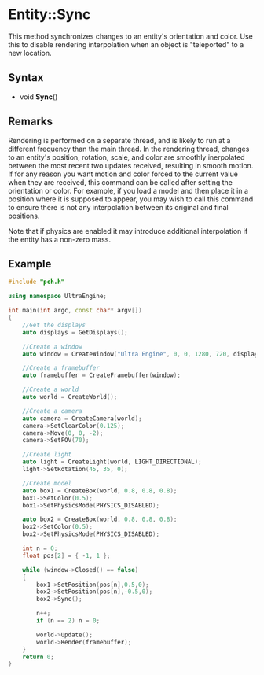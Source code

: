# Entity::Sync

This method synchronizes changes to an entity's orientation and color. Use this to disable rendering interpolation when an object is "teleported" to a new location.

## Syntax

- void **Sync**()

## Remarks

Rendering is performed on a separate thread, and is likely to run at a different frequency than the main thread. In the rendering thread, changes to an entity's position, rotation, scale, and color are smoothly inerpolated between the most recent two updates received, resulting in smooth motion. If for any reason you want motion and color forced to the current value when they are received, this command can be called after setting the orientation or color. For example, if you load a model and then place it in a position where it is supposed to appear, you may wish to call this command to ensure there is not any interpolation between its original and final positions.

Note that if physics are enabled it may introduce additional interpolation if the entity has a non-zero mass.

## Example ##
```c++
#include "pch.h"

using namespace UltraEngine;

int main(int argc, const char* argv[])
{
    //Get the displays
    auto displays = GetDisplays();

    //Create a window
    auto window = CreateWindow("Ultra Engine", 0, 0, 1280, 720, displays[0]);

    //Create a framebuffer
    auto framebuffer = CreateFramebuffer(window);

    //Create a world
    auto world = CreateWorld();

    //Create a camera
    auto camera = CreateCamera(world);
    camera->SetClearColor(0.125);
    camera->Move(0, 0, -2);
    camera->SetFOV(70);

    //Create light
    auto light = CreateLight(world, LIGHT_DIRECTIONAL);
    light->SetRotation(45, 35, 0);

    //Create model
    auto box1 = CreateBox(world, 0.8, 0.8, 0.8);
    box1->SetColor(0.5);
    box1->SetPhysicsMode(PHYSICS_DISABLED);

    auto box2 = CreateBox(world, 0.8, 0.8, 0.8);
    box2->SetColor(0.5);
    box2->SetPhysicsMode(PHYSICS_DISABLED);

    int n = 0;
    float pos[2] = { -1, 1 };

    while (window->Closed() == false)
    {
        box1->SetPosition(pos[n],0.5,0);
        box2->SetPosition(pos[n],-0.5,0);
        box2->Sync();

        n++;
        if (n == 2) n = 0;

        world->Update();
        world->Render(framebuffer);
    }
    return 0;
}
```
